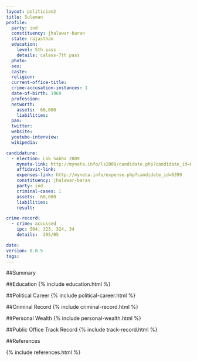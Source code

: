 ```yaml
---
layout: politician2
title: Suleman
profile: 
  party: ind
  constituency: jhalawar-baran
  state: rajasthan
  education: 
    level: 5th pass
    details: calass-7th pass
  photo: 
  sex: 
  caste: 
  religion: 
  current-office-title: 
  crime-accusation-instances: 1
  date-of-birth: 1969
  profession: 
  networth: 
    assets:  60,000
    liabilities: 
  pan: 
  twitter: 
  website: 
  youtube-interview: 
  wikipedia: 

candidature: 
  - election: Lok Sabha 2009
    myneta-link: http://myneta.info/ls2009/candidate.php?candidate_id=6399
    affidavit-link: 
    expenses-link: http://myneta.info/expense.php?candidate_id=6399
    constituency: jhalawar-baran 
    party: ind
    criminal-cases: 1
    assets:  60,000
    liabilities: 
    result:  

crime-record: 
  - crime: accussed
    ipc: 504, 323, 324, 34
    details:  205/05  

date: 
version: 0.0.5
tags: 
---
```

##Summary


##Education
{% include education.html %}


##Political Career
{% include political-career.html %}


##Criminal Record
{% include criminal-record.html %}


##Personal Wealth
{% include personal-wealth.html %}


##Public Office Track Record
{% include track-record.html %}


##References


{% include references.html %}